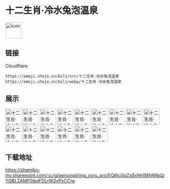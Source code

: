 # 十二生肖·冷水兔泡温泉
<img src="https://emoji.shojo.cn/bili/src/十二生肖·冷水兔泡温泉/icon.png" width="50" height="50" alt="icon">

## 链接
Cloudflare:
```
https://emoji.shojo.cn/bili/src/十二生肖·冷水兔泡温泉
https://emoji.shojo.cn/bili/webp/十二生肖·冷水兔泡温泉
```
## 展示
<img src="https://emoji.shojo.cn/bili/src/十二生肖·冷水兔泡温泉/十二生肖·冷水兔泡温泉-嘿嘿大箩贝.png" width="50" height="50" alt="十二生肖·冷水兔泡温泉-嘿嘿大箩贝">
<img src="https://emoji.shojo.cn/bili/src/十二生肖·冷水兔泡温泉/十二生肖·冷水兔泡温泉-爱心一箩筐.png" width="50" height="50" alt="十二生肖·冷水兔泡温泉-爱心一箩筐">
<img src="https://emoji.shojo.cn/bili/src/十二生肖·冷水兔泡温泉/十二生肖·冷水兔泡温泉-好耶.png" width="50" height="50" alt="十二生肖·冷水兔泡温泉-好耶">
<img src="https://emoji.shojo.cn/bili/src/十二生肖·冷水兔泡温泉/十二生肖·冷水兔泡温泉-灵魂出窍.png" width="50" height="50" alt="十二生肖·冷水兔泡温泉-灵魂出窍">
<img src="https://emoji.shojo.cn/bili/src/十二生肖·冷水兔泡温泉/十二生肖·冷水兔泡温泉-流口水.png" width="50" height="50" alt="十二生肖·冷水兔泡温泉-流口水">
<img src="https://emoji.shojo.cn/bili/src/十二生肖·冷水兔泡温泉/十二生肖·冷水兔泡温泉-妈咪.png" width="50" height="50" alt="十二生肖·冷水兔泡温泉-妈咪">
<img src="https://emoji.shojo.cn/bili/src/十二生肖·冷水兔泡温泉/十二生肖·冷水兔泡温泉-I.png" width="50" height="50" alt="十二生肖·冷水兔泡温泉-I">
<img src="https://emoji.shojo.cn/bili/src/十二生肖·冷水兔泡温泉/十二生肖·冷水兔泡温泉-love.png" width="50" height="50" alt="十二生肖·冷水兔泡温泉-love">
<img src="https://emoji.shojo.cn/bili/src/十二生肖·冷水兔泡温泉/十二生肖·冷水兔泡温泉-U.png" width="50" height="50" alt="十二生肖·冷水兔泡温泉-U">
<img src="https://emoji.shojo.cn/bili/src/十二生肖·冷水兔泡温泉/十二生肖·冷水兔泡温泉-揉脸.png" width="50" height="50" alt="十二生肖·冷水兔泡温泉-揉脸">
<img src="https://emoji.shojo.cn/bili/src/十二生肖·冷水兔泡温泉/十二生肖·冷水兔泡温泉-摸不着头脑.png" width="50" height="50" alt="十二生肖·冷水兔泡温泉-摸不着头脑">
<img src="https://emoji.shojo.cn/bili/src/十二生肖·冷水兔泡温泉/十二生肖·冷水兔泡温泉-生病.png" width="50" height="50" alt="十二生肖·冷水兔泡温泉-生病">
<img src="https://emoji.shojo.cn/bili/src/十二生肖·冷水兔泡温泉/十二生肖·冷水兔泡温泉-失落.png" width="50" height="50" alt="十二生肖·冷水兔泡温泉-失落">
<img src="https://emoji.shojo.cn/bili/src/十二生肖·冷水兔泡温泉/十二生肖·冷水兔泡温泉-摊成一坨.png" width="50" height="50" alt="十二生肖·冷水兔泡温泉-摊成一坨">
<img src="https://emoji.shojo.cn/bili/src/十二生肖·冷水兔泡温泉/十二生肖·冷水兔泡温泉-我徒弟呢.png" width="50" height="50" alt="十二生肖·冷水兔泡温泉-我徒弟呢">

## 下载地址

https://shamiko-my.sharepoint.com/:u:/g/personal/img_yuru_pro/EQ6tu5qZs8xNh1MhRRbQiYQBL2AMF0ikqFDLrW2yPxCCjw